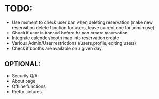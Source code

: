 # TODO:

* Use moment to check user ban when deleting reservation (make new reservation delete function for users, leave current one for admin use)
* Check if user is banned before he can create reservation
* Integrate calender/booth map into reservation create
* Various Admin/User restrictions (/users,profile, editing users)
* Check if booths are available on a given day.

## OPTIONAL:
* Security Q/A
* About page
* Offline functions
* Pretty pictures


